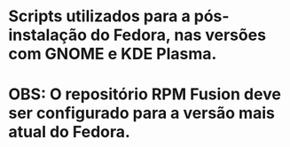 # Scripts utilizados para a pós-instalação do Fedora, nas versões com GNOME e KDE Plasma.
# OBS: O repositório RPM Fusion deve ser configurado para a versão mais atual do Fedora.
